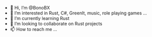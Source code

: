 - 👋 Hi, I’m @BonoBX
- 👀 I’m interested in Rust, C#, GreenIt, music, role playing games ...
- 🌱 I’m currently learning Rust
- 💞️ I’m looking to collaborate on Rust projects
- 📫 How to reach me ...

<!---
BonoBX/BonoBX is a ✨ special ✨ repository because its `README.md` (this file) appears on your GitHub profile.
You can click the Preview link to take a look at your changes.
--->

